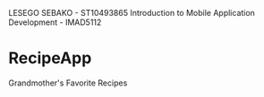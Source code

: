 LESEGO SEBAKO - ST10493865
Introduction to Mobile Application Development - IMAD5112

# RecipeApp
Grandmother's Favorite Recipes
